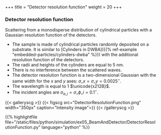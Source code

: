 +++
title = "Detector resolution function"
weight = 20
+++

### Detector resolution function

Scattering from a monodisperse distribution of cylindrical particles with a Gaussian resolution function of the detectors.

* The sample is made of cylindrical particles randomly deposited on a substrate. It is similar to [Cylinders in DWBA]({{% ref-example "embedded-particles/cylinders-dwba" %}}) with the additional resolution function of the detectors.
* The radii and heights of the cylinders are equal to $5$ nm.
* There is no interference between the scattered waves.
* The detector resolution function is a two-dimensional Gaussian with the same width for the $x$ and $y$ axes: $\sigma\_x = \sigma\_y = 0.0025^{\circ}$.
* The wavelength is equal to $1$ $\unicode{x212B}$.
* The incident angles are $\sigma_{\alpha\_i} = \sigma\_{\phi\_i} = 0.1^{\circ}$.
  
{{< galleryscg >}}
{{< figscg src="DetectorResolutionFunction.png" width="350px" caption="Intensity image">}}
{{< /galleryscg >}}

{{% highlightfile file="/static/files/python/simulation/ex05_BeamAndDetector/DetectorResolutionFunction.py" language="python" %}}